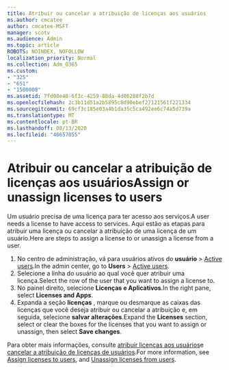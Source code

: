 ```yaml
---
title: Atribuir ou cancelar a atribuição de licenças aos usuários
ms.author: cmcatee
author: cmcatee-MSFT
manager: scotv
ms.audience: Admin
ms.topic: article
ROBOTS: NOINDEX, NOFOLLOW
localization_priority: Normal
ms.collection: Adm_O365
ms.custom:
- "325"
- "651"
- "1500008"
ms.assetid: 7fd08e48-6f3c-4259-88da-4d06288f2b7d
ms.openlocfilehash: 2c3b11d51a2b5895c8d90ebef27121561f221334
ms.sourcegitcommit: 69cf3c185e03a4b1da35c5ca492ee6c74a5d739a
ms.translationtype: MT
ms.contentlocale: pt-BR
ms.lasthandoff: 08/13/2020
ms.locfileid: "46657055"
---
```

# <a name="assign-or-unassign-licenses-to-users"></a><span data-ttu-id="e2fd3-102">Atribuir ou cancelar a atribuição de licenças aos usuários</span><span class="sxs-lookup"><span data-stu-id="e2fd3-102">Assign or unassign licenses to users</span></span>

<span data-ttu-id="e2fd3-103">Um usuário precisa de uma licença para ter acesso aos serviços.</span><span class="sxs-lookup"><span data-stu-id="e2fd3-103">A user needs a license to have access to services.</span></span> <span data-ttu-id="e2fd3-104">Aqui estão as etapas para atribuir uma licença ou cancelar a atribuição de uma licença de um usuário.</span><span class="sxs-lookup"><span data-stu-id="e2fd3-104">Here are steps to assign a license to or unassign a license from a user.</span></span>
  
1. <span data-ttu-id="e2fd3-105">No centro de administração, vá para usuários ativos do **usuário** \> [Active users](https://go.microsoft.com/fwlink/p/?linkid=834822).</span><span class="sxs-lookup"><span data-stu-id="e2fd3-105">In the admin center, go to **Users** \> [Active users](https://go.microsoft.com/fwlink/p/?linkid=834822).</span></span>
2. <span data-ttu-id="e2fd3-106">Selecione a linha do usuário ao qual você quer atribuir uma licença.</span><span class="sxs-lookup"><span data-stu-id="e2fd3-106">Select the row of the user that you want to assign a license to.</span></span>
3. <span data-ttu-id="e2fd3-107">No painel direito, selecione **Licenças e Aplicativos**.</span><span class="sxs-lookup"><span data-stu-id="e2fd3-107">In the right pane, select **Licenses and Apps**.</span></span>
4. <span data-ttu-id="e2fd3-108">Expanda a seção **licenças** , marque ou desmarque as caixas das licenças que você deseja atribuir ou cancelar a atribuição e, em seguida, selecione **salvar alterações**.</span><span class="sxs-lookup"><span data-stu-id="e2fd3-108">Expand the **Licenses** section, select or clear the boxes for the licenses that you want to assign or unassign, then select **Save changes**.</span></span>

<span data-ttu-id="e2fd3-109">Para obter mais informações, consulte [atribuir licenças aos usuários](https://docs.microsoft.com/microsoft-365/admin/manage/assign-licenses-to-users)e [cancelar a atribuição de licenças de usuários](https://docs.microsoft.com/microsoft-365/admin/manage/remove-licenses-from-users).</span><span class="sxs-lookup"><span data-stu-id="e2fd3-109">For more information, see [Assign licenses to users](https://docs.microsoft.com/microsoft-365/admin/manage/assign-licenses-to-users), and [Unassign licenses from users](https://docs.microsoft.com/microsoft-365/admin/manage/remove-licenses-from-users).</span></span>